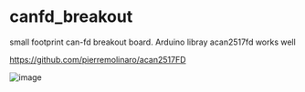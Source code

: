 # canfd_breakout
 
small footprint can-fd breakout board.
Arduino libray acan2517fd works well

https://github.com/pierremolinaro/acan2517FD

![image](https://github.com/fangyufei/canfd_breakout/assets/40605053/6e953370-aff8-4972-b4e0-97e55a291c95)
